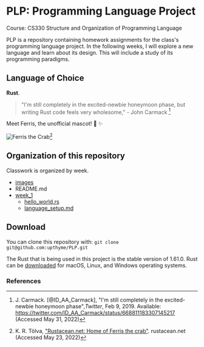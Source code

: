 # PLP: Programming Language Project 
Course: CS330 Structure and Organization of Programming Language

PLP is a repository containing homework assignments for the class's programming language project. In the following weeks, I will explore a new language and learn about its design. This will include a study of its programming paradigms.

## Language of Choice 

**Rust**.

> "I'm still completely in the excited-newbie honeymoon phase, but writing Rust code feels very wholesome," - John Carmack [^Tweet]

Meet Ferris, the unofficial mascot! :crab: :sparkles:

![Ferris the Crab](https://rustacean.net/assets/rustacean-flat-happy.png)[^Ferris]

## Organization of this repository 

Classwork is organized by week. 

* [images](./images/)
* README.md
* [week_1](./week_1/)
    * [hello_world.rs](./week_1/hello_world.rs)
    * [language_setup.md](./week_1/language_setup.md) 

## Download 

You can clone this repository with: `git clone git@github.com:upthyme/PLP.git`

The Rust that is being used in this project is the stable version of 1.61.0. Rust can be [downloaded](https://www.rust-lang.org/tools/install) for macOS, Linux, and Windows operating systems.

### References

[^Ferris]: K. R. Tölva, ["Rustacean.net: Home of Ferris the crab"](https://rustacean.net/). rustacean.net (Accessed May 23, 2022)
[^Tweet]: J. Carmack. \[@ID_AA_Carmack\], "I'm still completely in the excited-newbie honeymoon phase",*Twitter*, Feb 9, 2019. Available: https://twitter.com/ID_AA_Carmack/status/668811183307145217 (Accessed May 31, 2022)
